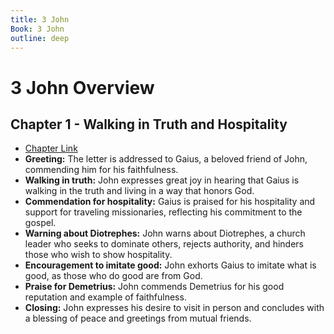 ```yaml
---
title: 3 John
Book: 3 John
outline: deep
---
```


# 3 John Overview

## Chapter 1 - Walking in Truth and Hospitality
- [Chapter Link](./3john-1)
- **Greeting:** The letter is addressed to Gaius, a beloved friend of John, commending him for his faithfulness.
- **Walking in truth:** John expresses great joy in hearing that Gaius is walking in the truth and living in a way that honors God.
- **Commendation for hospitality:** Gaius is praised for his hospitality and support for traveling missionaries, reflecting his commitment to the gospel.
- **Warning about Diotrephes:** John warns about Diotrephes, a church leader who seeks to dominate others, rejects authority, and hinders those who wish to show hospitality.
- **Encouragement to imitate good:** John exhorts Gaius to imitate what is good, as those who do good are from God.
- **Praise for Demetrius:** John commends Demetrius for his good reputation and example of faithfulness.
- **Closing:** John expresses his desire to visit in person and concludes with a blessing of peace and greetings from mutual friends.
